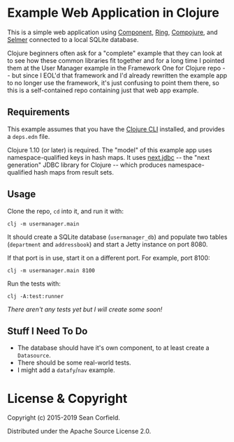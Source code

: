 # Example Web Application in Clojure

This is a simple web application using [Component](https://github.com/stuartsierra/component), [Ring](https://github.com/ring-clojure/ring), [Compojure](https://github.com/weavejester/compojure), and [Selmer](https://github.com/yogthos/Selmer) connected to a local SQLite database.

Clojure beginners often ask for a "complete" example that they can look at to see how these common libraries fit together and for a long time I pointed them at the User Manager example in the Framework One for Clojure repo -- but since I EOL'd that framework and I'd already rewritten the example app to no longer use the framework, it's just confusing to point them there, so this is a self-contained repo containing just that web app example.

## Requirements

This example assumes that you have the [Clojure CLI](https://clojure.org/guides/deps_and_cli) installed, and provides a `deps.edn` file.

Clojure 1.10 (or later) is required. The "model" of this example app uses namespace-qualified keys in hash maps. It uses [next.jdbc](https://cljdoc.org/d/seancorfield/next.jdbc) -- the "next generation" JDBC library for Clojure -- which produces namespace-qualified hash maps from result sets.

## Usage

Clone the repo, `cd` into it, and run it with:

```
clj -m usermanager.main
```

It should create a SQLite database (`usermanager_db`) and populate two tables (`department` and `addressbook`) and start a Jetty instance on port 8080.

If that port is in use, start it on a different port. For example, port 8100:

```
clj -m usermanager.main 8100
```

Run the tests with:

```
clj -A:test:runner
```

_There aren't any tests yet but I will create some soon!_

## Stuff I Need To Do

* The database should have it's own component, to at least create a `Datasource`.
* There should be some real-world tests.
* I might add a `datafy`/`nav` example.

# License & Copyright

Copyright (c) 2015-2019 Sean Corfield.

Distributed under the Apache Source License 2.0.
